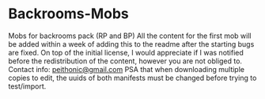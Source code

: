 # Backrooms-Mobs
Mobs for backrooms pack (RP and BP)
All the content for the first mob will be added within a week of adding this to the readme after the starting bugs are fixed.
On top of the initial license, I would appreciate if I was notified before the redistribution of the content, however you are not obliged to.
Contact info: peithonic@gmail.com
PSA that when downloading multiple copies to edit, the uuids of both manifests must be changed before trying to test/import.
